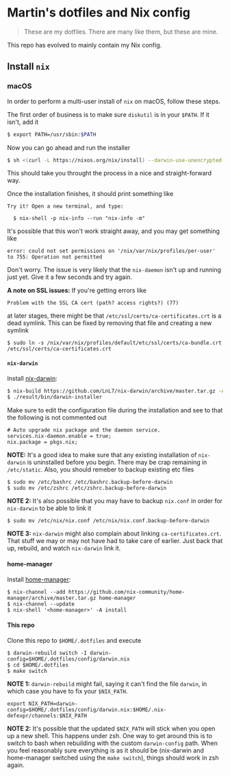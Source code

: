 # Martin's dotfiles and Nix config

> These are my dotfiles. There are many like them, but these are mine.

This repo has evolved to mainly contain my Nix config.

## Install `nix`

### macOS

In order to perform a multi-user install of `nix` on macOS, follow these steps.

The first order of business is to make sure `diskutil` is in your `$PATH`. If
it isn't, add it

```sh
$ export PATH=/usr/sbin:$PATH
```

Now you can go ahead and run the installer

```sh
$ sh <(curl -L https://nixos.org/nix/install) --darwin-use-unencrypted-nix-store-volume --daemon
```

This should take you throught the process in a nice and straight-forward way.

Once the installation finishes, it should print something like

```
Try it! Open a new terminal, and type:

  $ nix-shell -p nix-info --run "nix-info -m"
```

It's possible that this won't work straight away, and you may get something like

```
error: could not set permissions on '/nix/var/nix/profiles/per-user' to 755: Operation not permitted
```

Don't worry. The issue is very likely that the `nix-daemon` isn't up and
running just yet. Give it a few seconds and try again.

**A note on SSL issues:** If you're getting errors like

```
Problem with the SSL CA cert (path? access rights?) (77)
```

at later stages, there might be that `/etc/ssl/certs/ca-certificates.crt` is a
dead symlink. This can be fixed by removing that file and creating a new
symlink

```
$ sudo ln -s /nix/var/nix/profiles/default/etc/ssl/certs/ca-bundle.crt /etc/ssl/certs/ca-certificates.crt
```

#### `nix-darwin`

Install [nix-darwin][nix-darwin]:

```sh
$ nix-build https://github.com/LnL7/nix-darwin/archive/master.tar.gz -A installer
$ ./result/bin/darwin-installer
```

Make sure to edit the configuration file during the installation and see to
that the following is not commented out

```
# Auto upgrade nix package and the daemon service. 
services.nix-daemon.enable = true;
nix.package = pkgs.nix;
```

**NOTE:** It's a good idea to make sure that any existing installation of
`nix-darwin` is uninstalled before you begin. There may be crap remaining in
`/etc/static`. Also, you should remeber to backup existing etc files

```
$ sudo mv /etc/bashrc /etc/bashrc.backup-before-darwin
$ sudo mv /etc/zshrc /etc/zshrc.backup-before-darwin
```

**NOTE 2:** It's also possible that you may have to backup `nix.conf` in order for
`nix-darwin` to be able to link it

```
$ sudo mv /etc/nix/nix.conf /etc/nix/nix.conf.backup-before-darwin
```

**NOTE 3:** `nix-darwin` might also complain about linking `ca-certificates.crt`. That
stuff we may or may not have had to take care of earlier. Just back that up,
rebuild, and watch `nix-darwin` link it.

#### home-manager

Install [home-manager][home-manager]:

```
$ nix-channel --add https://github.com/nix-community/home-manager/archive/master.tar.gz home-manager
$ nix-channel --update
$ nix-shell '<home-manager>' -A install
```

#### This repo

Clone this repo to `$HOME/.dotfiles` and execute

```
$ darwin-rebuild switch -I darwin-config=$HOME/.dotfiles/config/darwin.nix
$ cd $HOME/.dotfiles
$ make switch
```

**NOTE 1:** `darwin-rebuild` might fail, saying it can't find the file `darwin`,
in which case you have to fix your `$NIX_PATH`.

```
export NIX_PATH=darwin-config=$HOME/.dotfiles/config/darwin.nix:$HOME/.nix-defexpr/channels:$NIX_PATH
```

**NOTE 2:** It's possible that the updated `$NIX_PATH` will stick when you open
up a new shell. This happens under zsh. One way to get around this is to switch
to bash when rebuilding with the custom `darwin-config` path. When you feel
reasonably sure everything is as it should be (nix-darwin and home-manager
switched using the `make switch`), things should work in zsh again.

[nix-darwin]: https://github.com/LnL7/nix-darwin
[home-manager]: https://github.com/nix-community/home-manager
